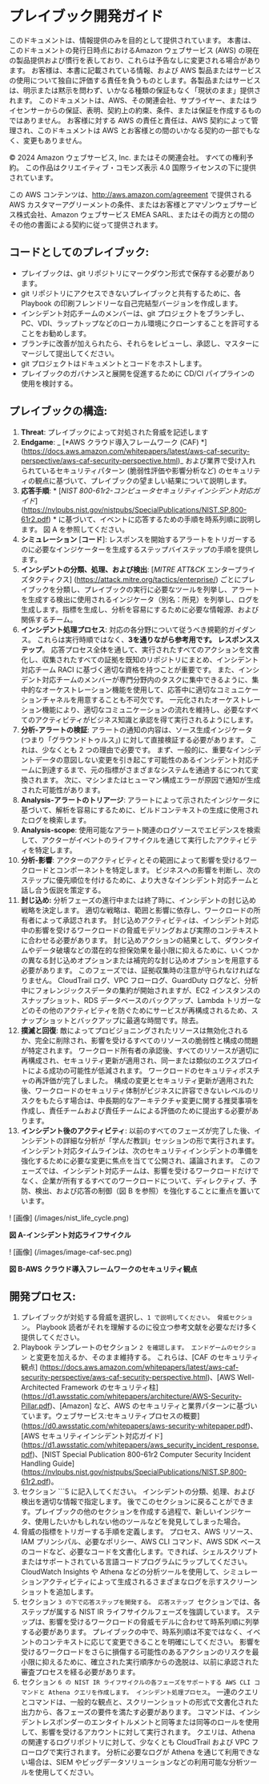 # プレイブック開発ガイド
このドキュメントは、情報提供のみを目的として提供されています。 本書は、このドキュメントの発行日時点におけるAmazon ウェブサービス (AWS) の現在の製品提供および慣行を表しており、これらは予告なしに変更される場合があります。 お客様は、本書に記載されている情報、および AWS 製品またはサービスの使用について独自に評価する責任を負うものとします。各製品またはサービスは、明示または黙示を問わず、いかなる種類の保証もなく「現状のまま」提供されます。 このドキュメントは、AWS、その関連会社、サプライヤー、またはライセンサーからの保証、表明、契約上の約束、条件、または保証を作成するものではありません。 お客様に対する AWS の責任と責任は、AWS 契約によって管理され、このドキュメントは AWS とお客様との間のいかなる契約の一部でもなく、変更もありません。

© 2024 Amazon ウェブサービス, Inc. またはその関連会社。 すべての権利予約。 この作品はクリエイティブ・コモンズ表示 4.0 国際ライセンスの下に提供されています。

この AWS コンテンツは、http://aws.amazon.com/agreement で提供される AWS カスタマーアグリーメントの条件、またはお客様とアマゾンウェブサービス株式会社、Amazon ウェブサービス EMEA SARL、またはその両方との間のその他の書面による契約に従って提供されます。

## コードとしてのプレイブック:

* プレイブックは、git リポジトリにマークダウン形式で保存する必要があります。
* git リポジトリにアクセスできないプレイブックと共有するために、各 Playbook の印刷フレンドリーな自己完結型バージョンを作成します。
* インシデント対応チームのメンバーは、git プロジェクトをブランチし、PC、VDI、ラップトップなどのローカル環境にクローンすることを許可することをお勧めします。
* ブランチに改善が加えられたら、それらをレビューし、承認し、マスターにマージして提出してください。
* git プロジェクトはドキュメントとコードをホストします。
* プレイブックのガバナンスと展開を促進するために CD/CI パイプラインの使用を検討する。

## プレイブックの構造:

1. **Threat**: プレイブックによって対処された脅威を記述します
2. **Endgame**: _ [*AWS クラウド導入フレームワーク (CAF) *] (https://docs.aws.amazon.com/whitepapers/latest/aws-caf-security-perspective/aws-caf-security-perspective.html)_ および業界で受け入れられているセキュリティパターン (脆弱性評価や影響分析など) のセキュリティの観点に基づいて、プレイブックの望ましい結果について説明します。
3. **応答手順**: * [_NIST 800-61r2-コンピュータセキュリティインシデント対応ガイド_] (https://nvlpubs.nist.gov/nistpubs/SpecialPublications/NIST.SP.800-61r2.pdf) * に基づいて、イベントに応答するための手順を時系列順に説明します。 図 A を参照してください。
4. **シミュレーション** [**コード**]: レスポンスを開始するアラートをトリガーするのに必要なインジケーターを生成するステップバイステップの手順を提供します。
5. **インシデントの分類、処理、および検出**: [*_MITRE ATT&CK_* エンタープライズタクティクス] (https://attack.mitre.org/tactics/enterprise/) ごとにプレイブックを分類し、プレイブックの実行に必要なツールを列挙し、アラートを生成する検出に使用されるインジケータ（別名：所見）を列挙し、ログを生成します。指標を生成し、分析を容易にするために必要な情報源、および関係するチーム。
6. **インシデント処理プロセス**: 対応の各分野について従うべき規範的ガイダンス。 これらは実行時順ではなく、**3を通りながら参考用です。 レスポンスステップ**。 応答プロセス全体を通して、実行されたすべてのアクションを文書化し、収集されたすべての証拠を既知のリポジトリにまとめ、インシデント対応チーム RACI に基づく適切な資格を持つことが重要です。 また、インシデント対応チームのメンバーが専門分野内のタスクに集中できるように、集中的なオーケストレーション機能を使用して、応答中に適切なコミュニケーションチャネルを用意することも不可欠です。 一元化されたオーケストレーション機能により、適切なコミュニケーションの流れを維持し、必要なすべてのアクティビティがビジネス知識と承認を得て実行されるようにします。
1. **分析-アラートの検証**: アラートの通知の内容は、ソース生成インジケータ (つまり「グラウンドトゥルス」) に対して直接検証する必要があります。 これは、少なくとも 2 つの理由で必要です。 まず、一般的に、重要なインシデントデータの意図しない変更を引き起こす可能性のあるインシデント対応チームに到達するまで、元の指標がさまざまなシステムを通過するにつれて変換されます。 次に、マシンまたはヒューマン構成エラーが原因で通知が生成された可能性があります。
2. **Analysis-アラートのトリアージ**: アラートによって示されたインジケータに基づいて、解析を容易にするために、ビルドコンテキストの生成に使用されたログを検索します。
3. **Analysis-scope**: 使用可能なアラート関連のログソースでエビデンスを検索して、アクターがイベントのライフサイクルを通じて実行したアクティビティを特定します。
4. **分析-影響**: アクターのアクティビティとその範囲によって影響を受けるワークロードとコンポーネントを特定します。 ビジネスへの影響を判断し、次のステップに優先順位を付けるために、より大きなインシデント対応チームと話し合う仮説を策定する。
5. **封じ込め:** 分析フェーズの進行中または終了時に、インシデントの封じ込め戦略を決定します。 適切な戦略は、範囲と影響に依存し、ワークロードの所有者によって承認されます。 封じ込めアクティビティは、インシデント対応中の影響を受けるワークロードの脅威モデリングおよび実際のコンテキストに合わせる必要があります。 封じ込めアクションの結果として、ダウンタイムやデータ破壊などの潜在的な担保効果を最小限に抑えるために、いくつかの異なる封じ込めオプションまたは補完的な封じ込めオプションを用意する必要があります。 このフェーズでは、証拠収集時の注意が守られなければなりません。 CloudTrail ログ、VPC フローログ、GuardDuty ログなど、分析中にフォレンジックスデータの集約が開始されますが、EC2 インスタンスのスナップショット、RDS データベースのバックアップ、Lambda トリガーなどのその他のアクティビティを防ぐためにサービスが再構成されるため、スナップショットとバックアップに最適な時間です。除去。
6. **撲滅と回復**: 敵によってプロビジョニングされたリソースは無効化されるか、完全に削除され、影響を受けるすべてのリソースの脆弱性と構成の問題が特定されます。 ワークロード所有者の承認後、すべてのリソースが適切に再構成され、セキュリティ更新が適用され、同一または類似のエクスプロイトによる成功の可能性が低減されます。 ワークロードのセキュリティポスチャの再評価が完了しました。 構成の変更とセキュリティ更新が適用された後、ワークロードのセキュリティ体制がビジネスに許容できないレベルのリスクをもたらす場合は、中長期的なアーキテクチャ変更に関する推奨事項を作成し、責任チームおよび責任チームによる評価のために提出する必要があります。
7. **インシデント後のアクティビティ**: 以前のすべてのフェーズが完了した後、インシデントの詳細な分析が「学んだ教訓」セッションの形で実行されます。 インシデント対応タイムラインは、次のセキュリティインシデントの準備を強化するために必要な変更に焦点を当てて公開され、議論されます。 このフェーズでは、インシデント対応チームは、影響を受けるワークロードだけでなく、企業が所有するすべてのワークロードについて、ディレクティブ、予防、検出、および応答の制御（図 B を参照）を強化することに重点を置いています。

! [画像] (/images/nist_life_cycle.png)

**図 A-インシデント対応ライフサイクル**


! [画像] (/images/image-caf-sec.png)

**図 B-AWS クラウド導入フレームワークのセキュリティ観点**

## 開発プロセス:

1. プレイブックが対処する脅威を選択し、```1 で説明してください。 脅威セクション```。 Playbook 読者がそれを理解するのに役立つ参考文献を必要なだけ多く提供してください。
2. Playbook テンプレートのセクション ```2 を確認します。 エンドゲームのセクション``` と変更を加えるか、そのまま維持する。 これらは、[CAF のセキュリティ観点] (https://docs.aws.amazon.com/whitepapers/latest/aws-caf-security-perspective/aws-caf-security-perspective.html)、[AWS Well-Architected Framework のセキュリティ柱] (https://d1.awsstatic.com/whitepapers/architecture/AWS-Security-Pillar.pdf)、[Amazon] など、AWS のセキュリティと業界パターンに基づいています。ウェブサービス:セキュリティプロセスの概要] (https://d0.awsstatic.com/whitepapers/aws-security-whitepaper.pdf)、[AWS セキュリティインシデント対応ガイド] (https://d1.awsstatic.com/whitepapers/aws_security_incident_response.pdf)、[NIST Special Publication 800-61r2 Computer Security Incident Handling Guide] (https://nvlpubs.nist.gov/nistpubs/SpecialPublications/NIST.SP.800-61r2.pdf)。
3. セクション ```5 に記入してください。 インシデントの分類、処理、および検出を適切な情報で指定します。 後でこのセクションに戻ることができます。プレイブックの他のセクションを作成する過程で、新しいインジケータ、使用したいかもしれない他のツールなどを発見してしまった場合。
4. 脅威の指標をトリガーする手順を定義します。 プロセス、AWS リソース、IAM プリンシパル、必要なポリシー、AWS CLI コマンド、AWS SDK ベースのコードなど、必要なコードを文書化します。できれば、シェルスクリプトまたはサポートされている言語コードプログラムにラップしてください。 CloudWatch Insights や Athena などの分析ツールを使用して、シミュレーションアクティビティによって生成されるさまざまなログを示すスクリーンショットを追加します。
5. セクション ```3 の下で応答ステップを開発する。 応答ステップ ```セクションでは、各ステップが属する NIST IR ライフサイクルフェーズを強調しています。 ステップは、影響を受けるワークロードの脅威モデルに合わせて時系列順に列挙する必要があります。 プレイブックの中で、時系列順は不変ではなく、イベントのコンテキストに応じて変更できることを明確にしてください。 影響を受けるワークロードをさらに損傷する可能性のあるアクションのリスクを最小限に抑えるために、確立された実行順序からの逸脱は、以前に承認された審査プロセスを経る必要があります。
6. セクション ```6 の NIST IR ライフサイクルの各フェーズをサポートする AWS CLI コマンドと Athena クエリを作成します。 インシデント処理プロセス```。 一連のクエリとコマンドは、一般的な観点と、スクリーンショットの形式で文書化された出力から、各フェーズの要件を満たす必要があります。 コマンドは、インシデントレスポンダーのエンタイトルメントと同等または同等のロールを使用して、影響を受けるアカウントに対して実行されます。 クエリは、Athena の関連するログリポジトリに対して、少なくとも CloudTrail および VPC フローログで実行されます。 分析に必要なログが Athena を通じて利用できない場合は、SIEM やビッグデータソリューションなどの利用可能な分析ツールを使用してください。